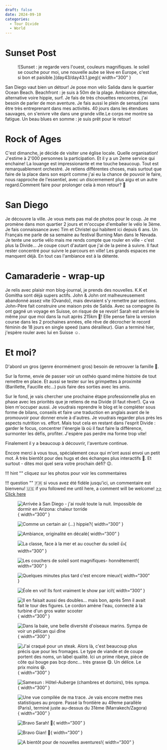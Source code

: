 ```yaml
---
draft: false 
date: 2024-09-10
categories:
  - Tour Divide
  - World
---
```


#  Sunset Post

<figure markdown>
![Sunset : je regarde vers l'ouest, couleurs magnifiques. le soleil se couche pour moi, une nouvelle aube se lève en Europe, c'est si bon et paisible.](day43/day43.1.jpeg){ width=“300” }
</figure>

San Diego vaut bien un détour! Je pose mon vélo Salida dans le quartier Ocean Beach. Beachfront : je suis à 50m de la plage. Ambiance détendue, alternative voire hippie, surf. Je fais de très chouettes rencontres, j'ai besoin de parler de mon aventure. Je fais aussi le plein de sensations sans être très entreprenant dans mes activités. 40 jours dans les étendues sauvages, on s'enivre vite dans une grande ville.Le corps me montre sa fatigue. Un beau blues en somme : je suis prêt pour le retour!

<!-- more -->


# Rock of Ages

C'est dimanche, je décide de visiter une église locale. Quelle organisation! J'estime à 2'000 personnes la participation. Et il y a un 2eme service qui enchaine! La louange est impressionante et me touche beaucoup. Tout est remarquablement orchestré. Je retiens différentes choses, mais surtout que faire de la place dans son esprit comme j'ai eu la chance de pouvoir le faire, nous rapproche de l'essentiel, avec un discernement plus aigu et un autre regard.Comment faire pour prolonger cela à mon retour? 🤔

# San Diego

Je découvre la ville. Je vous mets pas mal de photos pour le coup. Je me promène dans mon quartier 2 jours et m'occupe d'emballer le vélo le 3ème. Je fais connaissance avec Tim et Christel qui habitent ici depuis 6 ans. Un Français me parle de sa semaine au festival Burning Man dans le Nevada. Je tente une sortie vélo mais me rends compte que rouler en ville - c'est plus la Divide...  Je coupe court d'autant que j'ai de la peine à suivre. Il faut rester concentré pour suivre le parcours en ville! Les grands espaces me manquent déjà. En tout cas l'ambiance est à la détente.

# Camaraderie - wrap-up

Je relis avec plaisir mon blog-journal, je prends des nouvelles. K.K et Gomitha sont déjà supers actifs. John & John ont malheureusement abandonné assez vite (Ovando), mais devraient s'y remettre par sections. John-Père fait construire une maison près de Salida. Avec sa compagne ils ont gagné un voyage en Suisse, on risque de se revoir! Sarah est arrivée le même jour que moi dans la nuit après 215km 💪! Elle pense faire la version course dans les 2 prochaines années, elle rêve de décrocher le record féminin de 18 jours en single speed (sans dérailleur). Gian a terminé hier, j'espère rouler avec lui en Suisse ☺️.

# Et moi?

D'abord un gros (genre énormément gros) besoin de retrouver la famille 🥰.

Sur la forme, envie de passer voir un osthéo quand même histoire de tout remettre en place. Et aussi se tester sur les grimpettes à proximité (Barillette, Faucille etc...) puis faire des sorties avec les amis.

Sur le fond, je vais chercher une prochaine étape professionnelle plus en phase avec les priorités que je retiens de ma Divide (il faut rêver!). Ça va bien m'occuper aussi. Je voudrais reprendre le blog et le compléter sous forme de bilans, conseils et faire une traduction en anglais avant de le promouvoir pour donner envie à d'autres. Je voudrais regarder plus près les aspects nutrition vs. effort. Mais tout cela en restant dans l'esprit Divide : garder le focus, concentrer l'énergie là où il faut faire la différence, surmonter les défis, profiter. J'espère pas perdre ma forme trop vite!

Finalement il y a beaucoup à découvrir, l'aventure continue.

Encore merci à vous tous, spécialement ceux qui m'ont aussi envoi un petit mot. À très bientôt pour des hugs et des échanges plus interactifs 👊. Et surtout - dites moi quel sera votre prochain défi? 😉.

!!! hint ""
    cliquez sur les photos pour voir les commentaires

!!! question ""
    🇫🇷 si vous avez été fidèle jusqu'ici, un commentaire est bienvenu! 🇺🇸 if you followed me until here, a comment will be welcome! [>> Click here](https://forms.office.com/r/5TiedXLRaN)

<figure markdown>

![Arrivée à San Diego - j'ai roulé toute la nuit. Impossible de dormir en Arizona: chaleur torride](day43/day43.2.jpeg){ width=“300” }

![Comme un certain air (...) hippie? ](day43/day43.3.jpeg){ width=“300” }

![Ambiance, originalité en décalé](day43/day43.4.jpeg){ width=“300” }

![La classe, face à la mer et au coucher du soleil 👍](day43/day43.5.1.jpeg){ width=“300” }

![Les couchers de soleil sont magnifiques- honnêtement!](day43/day43.6.jpeg){ width=“300” }

![Quelques minutes plus tard c'est encore mieux!](day43/day43.7.jpeg){ width=“300” }

![Éole en vol! Ils font vraiment le show par ici!](day43/day43.8.jpeg){ width=“300” }

![Il en faisait aussi des doubles... mais bon, après 5mn il avait fait le tour des figures. Le cordon amène l'eau, connecté à la turbine d'un gros water scooter](day43/day43.9.jpeg){ width=“300” }

![Dans la baie, une belle diversité d'oiseaux marins. Sympa de voir un pélican qui dîne](day43/day43.10.jpeg){ width=“300” }

![J'ai craqué pour un steak. Alors là, c'est beaucoup plus précis que pour les fromages. Le type de viande et de coupe portent des noms, un label qualité. Ici un prime ribeye, pièce de côte qui bouge pas bcp donc... très grasse 😋. Un délice. Le prix moins 😆. ](day43/day43.11.jpeg){ width=“300” }

![Samesun : Hôtel-Auberge (chambres et dortoirs), très sympa. ](day43/day43.12.jpeg){ width=“300” }

![Une vue compilée de ma trace. Je vais encore mettre mes statistiques au propre. Passé la frontière au 49eme parallèle (Paris), terminé juste au-dessus du 31ème (Marrakech/Zagora)](day43/day43.20.jpeg){ width=“300” }

![Bravo Sarah! 💪](day43/day43.21.jpeg){ width=“300” }

![Bravo Gian! 👊](day43/day43.22.jpeg){ width=“300” }

![A bientôt pour de nouvelles aventures!](day43/day43.23.jpeg){ width=“300” }

</figure>


